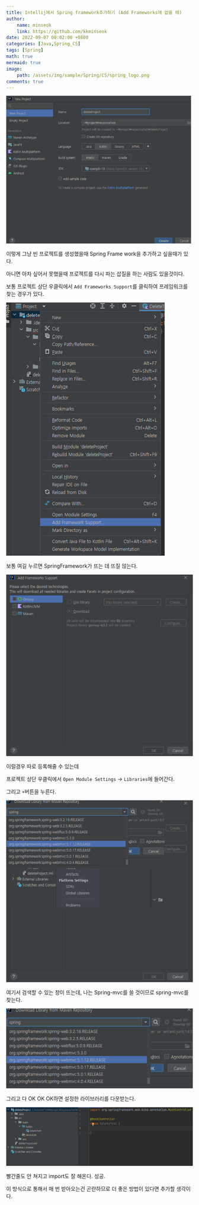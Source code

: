 ```yaml
---
title: Intellij에서 Spring framework추가하기 (Add Frameworks에 없을 때)
author: 
    name: minseok
    link: https://github.com/kkminseok
date: 2022-09-07 00:02:00 +0800
categories: [Java,Spring_CS]
tags: [Spring]
math: true
mermaid: true
image: 
    path: /assets/img/sample/Spring/CS/spring_logo.png
comments: true
---
```


![](/assets/img/sample/Spring/CS/Spring_Intellij/init_project.png)


이렇게 그냥 빈 프로젝트를 생성했을때 Spring Frame work을 추가하고 싶을때가 있다.

아니면 아차 싶어서 못했을때 프로젝트를 다시 파는 삽질을 하는 사람도 있을것이다.

보통 프로젝트 상단 우클릭에서 `Add Frameworks Support`를 클릭하여 프레임워크를 찾는 경우가 있다.


![](/assets/img/sample/Spring/CS/Spring_Intellij/addFrameWork.png)

보통 여길 누르면 SpringFramework가 뜨는 데 뜨질 않는다.


![](/assets/img/sample/Spring/CS/Spring_Intellij/whereSpring.png)

이럴경우 따로 등록해줄 수 있는데

프로젝트 상단 우클릭에서 `Open Module Settings` -> `Libraries`에 들어간다.

그리고 `+`버튼을 누른다.

![](/assets/img/sample/Spring/CS/Spring_Intellij/newmaven.png)

여기서 검색할 수 있는 창이 뜨는데, 나는 Spring-mvc를 쓸 것이므로 spring-mvc를 찾는다.

![](/assets/img/sample/Spring/CS/Spring_Intellij/springserach.png)

그리고 다 OK OK OK하면 설정한 라이브러리를 다운받는다.

![](/assets/img/sample/Spring/CS/Spring_Intellij/success.png)

빨간줄도 안 쳐지고 import도 잘 해온다. 성공.

이 방식으로 통해서 매 번 받아오는건 곤란하므로 더 좋은 방법이 있다면 추가할 생각이다.

